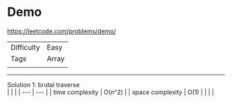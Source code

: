 # Demo

https://leetcode.com/problems/demo/

|  |  |
|  ---  | ---  |
| Difficulty  | Easy |
| Tags  | Array |
|  |  |

---

Solution 1: brutal traverse  
|  |  |
|  ---  | ---  |
| time complexity | O(n^2) |
| space complexity | O(1) |
|  |  |

``` java

```
